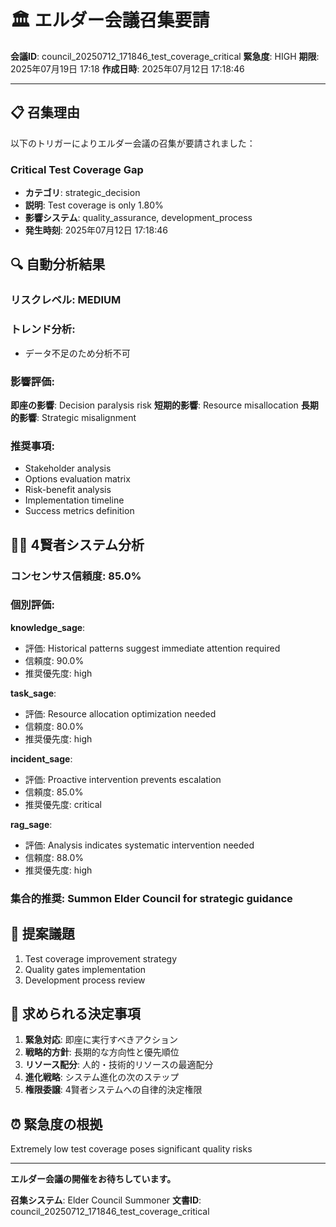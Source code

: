 # 🏛️ エルダー会議召集要請

**会議ID**: council_20250712_171846_test_coverage_critical
**緊急度**: HIGH
**期限**: 2025年07月19日 17:18
**作成日時**: 2025年07月12日 17:18:46

---

## 📋 **召集理由**

以下のトリガーによりエルダー会議の召集が要請されました：


### Critical Test Coverage Gap
- **カテゴリ**: strategic_decision
- **説明**: Test coverage is only 1.80%
- **影響システム**: quality_assurance, development_process
- **発生時刻**: 2025年07月12日 17:18:46


## 🔍 **自動分析結果**

### リスクレベル: MEDIUM

### トレンド分析:
- データ不足のため分析不可

### 影響評価:
**即座の影響**: Decision paralysis risk
**短期的影響**: Resource misallocation
**長期的影響**: Strategic misalignment

### 推奨事項:
- Stakeholder analysis
- Options evaluation matrix
- Risk-benefit analysis
- Implementation timeline
- Success metrics definition


## 🧙‍♂️ **4賢者システム分析**

### コンセンサス信頼度: 85.0%

### 個別評価:

**knowledge_sage**:
- 評価: Historical patterns suggest immediate attention required
- 信頼度: 90.0%
- 推奨優先度: high


**task_sage**:
- 評価: Resource allocation optimization needed
- 信頼度: 80.0%
- 推奨優先度: high


**incident_sage**:
- 評価: Proactive intervention prevents escalation
- 信頼度: 85.0%
- 推奨優先度: critical


**rag_sage**:
- 評価: Analysis indicates systematic intervention needed
- 信頼度: 88.0%
- 推奨優先度: high


### 集合的推奨: Summon Elder Council for strategic guidance


## 📝 **提案議題**

1. Test coverage improvement strategy
2. Quality gates implementation
3. Development process review

## 🎯 **求められる決定事項**

1. **緊急対応**: 即座に実行すべきアクション
2. **戦略的方針**: 長期的な方向性と優先順位
3. **リソース配分**: 人的・技術的リソースの最適配分
4. **進化戦略**: システム進化の次のステップ
5. **権限委譲**: 4賢者システムへの自律的決定権限

## ⏰ **緊急度の根拠**

Extremely low test coverage poses significant quality risks

---

**エルダー会議の開催をお待ちしています。**

**召集システム**: Elder Council Summoner
**文書ID**: council_20250712_171846_test_coverage_critical
